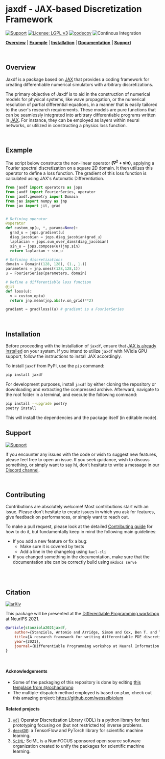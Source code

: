 # jaxdf - JAX-based Discretization Framework

[![Support](https://dcbadge.vercel.app/api/server/VtUb4fFznt?style=flat)](https://discord.gg/VtUb4fFznt)
[![License: LGPL v3](https://img.shields.io/badge/License-LGPL%20v3-blue.svg)](https://www.gnu.org/licenses/lgpl-3.0)
[![codecov](https://codecov.io/gh/ucl-bug/jaxdf/branch/main/graph/badge.svg?token=FIUYOCFDYL)](https://codecov.io/gh/ucl-bug/jaxdf)
![Continous Integration](https://github.com/ucl-bug/jaxdf/actions/workflows/main.yml/badge.svg)

[**Overview**](#overview)
| [**Example**](#example)
| [**Installation**](#installation)
| [**Documentation**](https://ucl-bug.github.io/jaxdf/)
| [**Support**](#support)

<br/>

## Overview

Jaxdf is a package based on [JAX](https://jax.readthedocs.io/en/stable/) that provides a coding framework for creating differentiable numerical simulators with arbitrary discretizations.

The primary objective of Jaxdf is to aid in the construction of numerical models for physical systems, like wave propagation, or the numerical resolution of partial differential equations, in a manner that is easily tailored to the user's research requirements. These models are pure functions that can be seamlessly integrated into arbitrary differentiable programs written in [JAX](https://jax.readthedocs.io/en/stable/). For instance, they can be employed as layers within neural networks, or utilized in constructing a physics loss function.


<br/>

## Example

The script below constructs the non-linear operator **(∇<sup>2</sup> + sin)**, applying a Fourier spectral discretization on a square 2D domain. It then utilizes this operator to define a loss function. The gradient of this loss function is calculated using JAX's Automatic Differentiation.


```python
from jaxdf import operators as jops
from jaxdf import FourierSeries, operator
from jaxdf.geometry import Domain
from jax import numpy as jnp
from jax import jit, grad


# Defining operator
@operator
def custom_op(u, *, params=None):
  grad_u = jops.gradient(u)
  diag_jacobian = jops.diag_jacobian(grad_u)
  laplacian = jops.sum_over_dims(diag_jacobian)
  sin_u = jops.compose(u)(jnp.sin)
  return laplacian + sin_u

# Defining discretizations
domain = Domain((128, 128), (1., 1.))
parameters = jnp.ones((128,128,1))
u = FourierSeries(parameters, domain)

# Define a differentiable loss function
@jit
def loss(u):
  v = custom_op(u)
  return jnp.mean(jnp.abs(v.on_grid)**2)

gradient = grad(loss)(u) # gradient is a FourierSeries
```

<br/>

## Installation

Before proceeding with the installation of `jaxdf`, ensure that [JAX is already installed](https://github.com/google/jax#installation) on your system. If you intend to utilize `jaxdf` with NVidia GPU support, follow the instructions to install JAX accordingly.

To install `jaxdf` from PyPI, use the `pip` command:

```bash
pip install jaxdf
```

For development purposes, install `jaxdf` by either cloning the repository or downloading and extracting the compressed archive. Afterward, navigate to the root folder in a terminal, and execute the following command:
```bash
pip install --upgrade poetry
poetry install
```
This will install the dependencies and the package itself (in editable mode).


## Support

[![Support](https://dcbadge.vercel.app/api/server/VtUb4fFznt?style=flat)](https://discord.gg/VtUb4fFznt)

If you encounter any issues with the code or wish to suggest new features, please feel free to open an issue. If you seek guidance, wish to discuss something, or simply want to say hi, don't hesitate to write a message in our [Discord channel](https://discord.gg/VtUb4fFznt).


<br/>

## Contributing

Contributions are absolutely welcome! Most contributions start with an issue. Please don't hesitate to create issues in which you ask for features, give feedback on performances, or simply want to reach out.

To make a pull request, please look at the detailed [Contributing guide](CONTRIBUTING.md) for how to do it, but fundamentally keep in mind the following main guidelines:

- If you add a new feature or fix a bug:
  - Make sure it is covered by tests
  - Add a line in the changelog using `kacl-cli`
- If you changed something in the documentation, make sure that the documentation site can be correctly build using `mkdocs serve`

<br/>

<br/>

## Citation

[![arXiv](https://img.shields.io/badge/arXiv-2111.05218-b31b1b.svg?style=flat)](https://arxiv.org/abs/2111.05218)

This package will be presented at the [Differentiable Programming workshop](https://diffprogramming.mit.edu/) at NeurIPS 2021.

```bibtex
@article{stanziola2021jaxdf,
    author={Stanziola, Antonio and Arridge, Simon and Cox, Ben T. and Treeby, Bradley E.},
    title={A research framework for writing differentiable PDE discretizations in JAX},
    year={2021},
    journal={Differentiable Programming workshop at Neural Information Processing Systems 2021}
}
```

<br/>


#### Acknowledgements

- Some of the packaging of this repository is done by editing [this templace from @rochacbruno](https://github.com/rochacbruno/python-project-template)
- The multiple-dispatch method employed is based on `plum`, check out this amazing project: https://github.com/wesselb/plum

#### Related projects

1. [`odl`](https://github.com/odlgroup/odl) Operator Discretization Library (ODL) is a python library for fast prototyping focusing on (but not restricted to) inverse problems.
3. [`deepXDE`](https://deepxde.readthedocs.io/en/latest/): a TensorFlow and PyTorch library for scientific machine learning.
4. [`SciML`](https://sciml.ai/): SciML is a NumFOCUS sponsored open source software organization created to unify the packages for scientific machine learning.
